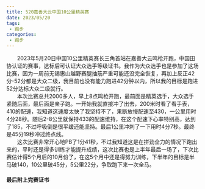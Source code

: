 ```yaml
---
title: 520嘉善大云中国10公里精英赛
date: 2023/05/20
tags: 
 - 跑步
categories:
 - 跑步
---
```


&emsp;&emsp;2023年5月20日中国10公里精英赛长三角首站在嘉善大云鸣枪开跑，中国田协认证的赛事，达标后可认证大众选手等级证书。我作为大众选手也是参加了这场比赛，因为一周前无锡惠山越野赛腿抽筋严重可能还没完全恢复，再加上反正42分-52分都是大众二级，我目前也没有能力跑进42分钟以内，所以我的目标是跑进52分达标大众二级就行。\
&emsp;&emsp;本次比赛总共2000多人，早上8点鸣枪开跑，最前面是精英选手，大众选手紧随后面，最后面是亲子跑。一开始我就直接冲了出去，200米时看了看手表，410的配速，我知道这速度太快了我坚持不了，果断放慢配速至430，一公里用时4分28秒。随后2-8公里就保持433的配速维持，在这个配速下心率特别高，达到了185，不过呼吸倒是很平缓还能坚持。最后1公里冲刺了一下用时4分7秒。最终是45分19秒冲过终点线。\
&emsp;&emsp;这次比赛非常开心地PB了1分41秒，不过我知道这是在拼劲全力的情况下跑出来的，平时还是得多训练才能提升成绩，这次比赛也是上半年最后一场了，下次比赛估计得5个月后的10月份了，在这5个月中还是得努力训练，下半年的目标是半马破140，10公里破45分，5公里22分，争取跑下来一次全马。
#### 最后附上完赛证书
<img src=""/>